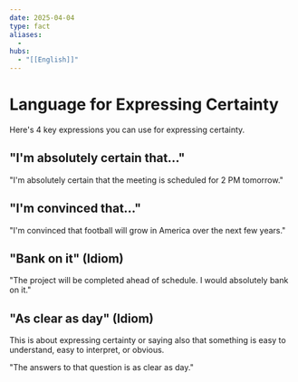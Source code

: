 ```yaml
---
date: 2025-04-04
type: fact
aliases:
  -
hubs:
  - "[[English]]"
---
```


# Language for Expressing Certainty

Here's 4 key expressions you can use for expressing certainty.

## "I'm absolutely certain that..."
"I'm absolutely certain that the meeting is scheduled for 2 PM tomorrow."

## "I'm convinced that..."
"I'm convinced that football will grow in America over the next few years."

## "Bank on it" (Idiom)
"The project will be completed ahead of schedule. I would absolutely bank on it."

## "As clear as day" (Idiom)
This is about expressing certainty or saying also that something is easy to understand, easy to interpret, or obvious.

"The answers to that question is as clear as day."

